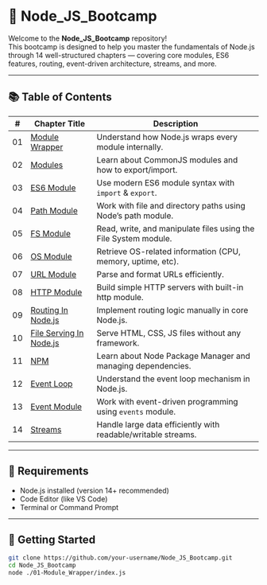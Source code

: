 # 🚀 Node_JS_Bootcamp

Welcome to the **Node_JS_Bootcamp** repository!  
This bootcamp is designed to help you master the fundamentals of Node.js through 14 well-structured chapters — covering core modules, ES6 features, routing, event-driven architecture, streams, and more.

---

## 📚 Table of Contents

| #   | Chapter Title                 | Description                                           |
|-----|-------------------------------|-------------------------------------------------------|
| 01  | [Module Wrapper](./01-Module_Wrapper)         | Understand how Node.js wraps every module internally. |
| 02  | [Modules](./02-Modules)                       | Learn about CommonJS modules and how to export/import. |
| 03  | [ES6 Module](./03-ES6_Module)                 | Use modern ES6 module syntax with `import` & `export`. |
| 04  | [Path Module](./04-Path_Module)               | Work with file and directory paths using Node’s path module. |
| 05  | [FS Module](./05-FS_Module)                   | Read, write, and manipulate files using the File System module. |
| 06  | [OS Module](./06-OS_module)                   | Retrieve OS-related information (CPU, memory, uptime, etc). |
| 07  | [URL Module](./07-URL_Module)                 | Parse and format URLs efficiently. |
| 08  | [HTTP Module](./08-HTTP_Module)               | Build simple HTTP servers with built-in http module. |
| 09  | [Routing In Node.js](./09-Routing_In_Node_js) | Implement routing logic manually in core Node.js. |
| 10  | [File Serving In Node.js](./10-File_Serving_In_Node.js) | Serve HTML, CSS, JS files without any framework. |
| 11  | [NPM](./11-NPM)                               | Learn about Node Package Manager and managing dependencies. |
| 12  | [Event Loop](./12-Event_Loop)                 | Understand the event loop mechanism in Node.js. |
| 13  | [Event Module](./13-Event_Module)             | Work with event-driven programming using `events` module. |
| 14  | [Streams](./14-Streams)                       | Handle large data efficiently with readable/writable streams. |

---

## 🔧 Requirements

- Node.js installed (version 14+ recommended)
- Code Editor (like VS Code)
- Terminal or Command Prompt

---

## 🏃 Getting Started

```bash
git clone https://github.com/your-username/Node_JS_Bootcamp.git
cd Node_JS_Bootcamp
node ./01-Module_Wrapper/index.js
